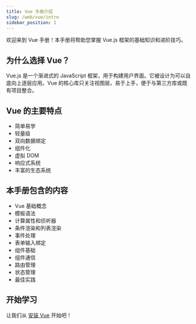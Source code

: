 ```yaml
---
title: Vue 手册介绍
slug: /web/vue/intro
sidebar_position: 1
---
```


欢迎来到 Vue 手册！本手册将帮助您掌握 Vue.js 框架的基础知识和进阶技巧。

## 为什么选择 Vue？

Vue.js 是一个渐进式的 JavaScript 框架，用于构建用户界面。它被设计为可以自底向上逐层应用。Vue 的核心库只关注视图层，易于上手，便于与第三方库或既有项目整合。

## Vue 的主要特点

- 简单易学
- 轻量级
- 双向数据绑定
- 组件化
- 虚拟 DOM
- 响应式系统
- 丰富的生态系统

## 本手册包含的内容

- Vue 基础概念
- 模板语法
- 计算属性和侦听器
- 条件渲染和列表渲染
- 事件处理
- 表单输入绑定
- 组件基础
- 组件通信
- 路由管理
- 状态管理
- 最佳实践

## 开始学习

让我们从 [安装 Vue](installation) 开始吧！ 